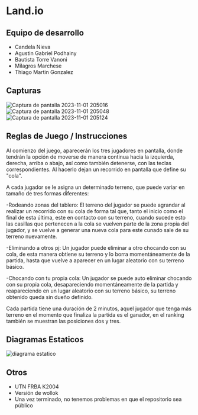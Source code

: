 # Land.io

## Equipo de desarrollo

- Candela Nieva
- Agustin Gabriel Podhainy
- Bautista Torre Vanoni
- Milagros Marchese
- Thiago Martin Gonzalez

## Capturas
![Captura de pantalla 2023-11-01 205016](https://github.com/pdepjm/2023-o-tpi-game-lineab/assets/129525369/306a88dd-0d76-4e1a-8a9e-3b0514bdf6f2)
![Captura de pantalla 2023-11-01 205048](https://github.com/pdepjm/2023-o-tpi-game-lineab/assets/129525369/30511eb7-77a6-42a0-b188-33d88fe9c943)
![Captura de pantalla 2023-11-01 205124](https://github.com/pdepjm/2023-o-tpi-game-lineab/assets/129525369/ed123373-561c-47e9-b5ca-f95d3e130cf1)

## Reglas de Juego / Instrucciones
Al comienzo del juego, aparecerán los tres jugadores en pantalla, donde tendrán la opción de moverse de manera continua hacia la izquierda, derecha, arriba o abajo, así como también detenerse, con las teclas correspondientes. Al hacerlo dejan un recorrido en pantalla que define su "cola".

A cada jugador se le asigna un determinado terreno, que puede variar en tamaño de tres formas diferentes:

-Rodeando zonas del tablero:
El terreno del jugador se puede agrandar al realizar un recorrido con su cola de forma tal que, tanto el inicio como el final de esta última, este en contacto con su terreno, cuando sucede esto las casillas que pertenecen a la cola se vuelven parte de la zona propia del jugador, y se vuelve a generar una nueva cola para este cunado sale de su terreno nuevamente. 

-Eliminando a otros pj:
Un jugador puede eliminar a otro chocando con su cola, de esta manera obtiene su terreno y lo borra momentáneamente de la partida, hasta que vuelve a aparecer en un lugar aleatorio con su terreno básico.

-Chocando con tu propia cola:
Un jugador se puede auto eliminar chocando con su propia cola, desapareciendo momentáneamente de la partida y reapareciendo en un lugar aleatorio con su terreno básico, su terreno obtenido queda sin dueño definido.

Cada partida tiene una duración de 2 minutos, aquel jugador que tenga más terreno en el momento que finaliza la partida es el ganador, en el ranking también se muestran las posiciones dos y tres.


## Diagramas Estaticos
![diagrama estatico](https://github.com/pdepjm/2023-o-tpi-game-lineab/assets/129525589/ee6da6ee-b41a-4fed-bb3a-d9b046240808)

## Otros

- UTN FRBA K2004
- Versión de wollok
- Una vez terminado, no tenemos problemas en que el repositorio sea público
